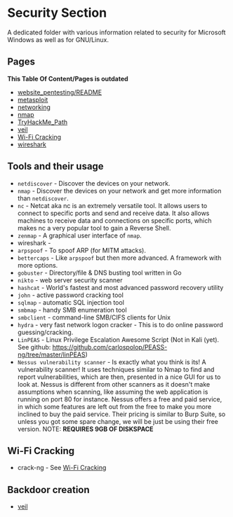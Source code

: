 # Security Section

A dedicated folder with various information related to security for 
Microsoft Windows as well as for GNU/Linux.

## Pages

**This Table Of Content/Pages is outdated**

* [website_pentesting/README](./website_pentesting/README.md)
* [metasploit](./metasploit.md)
* [networking](./networking.md)
* [nmap](./nmap.md)
* [TryHackMe_Path](./TryHackMe_Path.md)
* [veil](./veil.md) 
* [Wi-Fi Cracking](./Wi-Fi%20Hacking.md)
* [wireshark](./wireshark-101.md)

## Tools and their usage

* `netdiscover` - Discover the devices on your network.
* `nmap` - Discover the devices on your network and get more information 
  than `netdiscover`.
* `nc` - Netcat aka nc is an extremely versatile tool. It allows users to connect to specific ports and send and receive data. It also allows machines to receive data and connections on specific ports, which makes nc a very popular tool to gain a Reverse Shell.
* `zenmap` - A graphical user interface of `nmap`.
* wireshark - 
* `arpspoof` - To spoof ARP (for MITM attacks).
* `bettercaps` - Like `arpspoof` but then more advanced. A framework with 
  more options.
* `gobuster` - Directory/file & DNS busting tool written in Go
* `nikto` - web server security scanner
* `hashcat` - World's fastest and most advanced password recovery utility
* `john` - active password cracking tool
* `sqlmap` - automatic SQL injection tool
* `smbmap` - handy SMB enumeration tool
* `smbclient` - command-line SMB/CIFS clients for Unix
* `hydra` - very fast network logon cracker - This is to do online password guessing/cracking.
* `LinPEAS` - Linux Privilege Escalation Awesome Script (Not in Kali (yet). See github: https://github.com/carlospolop/PEASS-ng/tree/master/linPEAS)
* `Nessus vulnerability scanner` - Is exactly what you think is its! A vulnerability scanner! It uses techniques similar to Nmap to find and report vulnerabilities, which are then, presented in a nice GUI for us to look at. Nessus is different from other scanners as it doesn't make assumptions when scanning, like assuming the web application is running on port 80 for instance.  Nessus offers a free and paid service, in which some features are left out from the free to make you more inclined to buy the paid service. Their pricing is similar to Burp Suite, so unless you got some spare change, we will be just be using their free version. NOTE: **REQUIRES 9GB OF DISKSPACE**

## Wi-Fi Cracking

* crack-ng - See [Wi-Fi Cracking](./Wi-Fi%20Hacking.md)

## Backdoor creation

* [veil](./veil.md)
